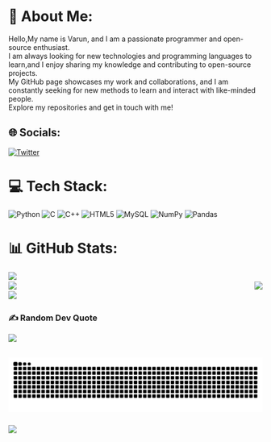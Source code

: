 # 💫 About Me:
Hello,My name is Varun, and I am a passionate programmer and open-source enthusiast.<br>I am always looking for new technologies and programming languages to learn,and I enjoy sharing my knowledge and contributing to open-source projects.<br>My GitHub page showcases my work and collaborations, and I am constantly seeking for new methods to learn and interact with like-minded people.<br>Explore my repositories and get in touch with me! 


## 🌐 Socials:
[![Twitter](https://img.shields.io/badge/Twitter-%231DA1F2.svg?logo=Twitter&logoColor=white)](https://twitter.com/v4run3) 

# 💻 Tech Stack:
![Python](https://img.shields.io/badge/python-3670A0?style=for-the-badge&logo=python&logoColor=ffdd54) ![C](https://img.shields.io/badge/c-%2300599C.svg?style=for-the-badge&logo=c&logoColor=white) ![C++](https://img.shields.io/badge/c++-%2300599C.svg?style=for-the-badge&logo=c%2B%2B&logoColor=white) ![HTML5](https://img.shields.io/badge/html5-%23E34F26.svg?style=for-the-badge&logo=html5&logoColor=white) ![MySQL](https://img.shields.io/badge/mysql-%2300f.svg?style=for-the-badge&logo=mysql&logoColor=white) ![NumPy](https://img.shields.io/badge/numpy-%23013243.svg?style=for-the-badge&logo=numpy&logoColor=white) ![Pandas](https://img.shields.io/badge/pandas-%23150458.svg?style=for-the-badge&logo=pandas&logoColor=white)
# 📊 GitHub Stats:
![](https://github-readme-stats.vercel.app/api?username=v4run3&theme=dark&hide_border=false&include_all_commits=false&count_private=false)<br/>
<img align="right" height="150" src="https://i.imgflip.com/65efzo.gif"  />
![](https://github-readme-streak-stats.herokuapp.com/?user=v4run3&theme=dark&hide_border=false)<br/>
![](https://github-readme-stats.vercel.app/api/top-langs/?username=v4run3&theme=dark&hide_border=false&include_all_commits=false&count_private=false&layout=compact)

### ✍️ Random Dev Quote

![](https://quotes-github-readme.vercel.app/api?type=horizontal&theme=radical)
###

<img src="https://raw.githubusercontent.com/v4run3/v4run3/output/snake.svg" alt="Snake animation" />

###
[![](https://visitcount.itsvg.in/api?id=v4run3&icon=0&color=0)](https://visitcount.itsvg.in)

